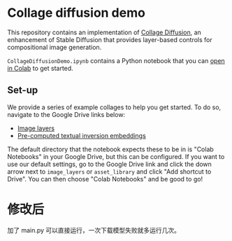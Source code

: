 # Collage diffusion demo

This repository contains an implementation of [Collage Diffusion](https://arxiv.org/abs/2303.00262), an enhancement of Stable Diffusion that provides layer-based controls for compositional image generation. 

`CollageDiffusionDemo.ipynb` contains a Python notebook that you can [open in Colab](https://colab.research.google.com/drive/1t80T6VgRg37ZfeaiLEhgK087malaVwh2?usp=sharing#scrollTo=CM99Cbv2NGg0) to get started. 

## Set-up
We provide a series of example collages to help you get started. To do so, navigate to the Google Drive links below:
* [Image layers](https://drive.google.com/drive/folders/1EfoLfWbn5fl7c092uk96zHtJOVHRlIqI?usp=sharing)
* [Pre-computed textual inversion embeddings](https://drive.google.com/drive/folders/13Gg8y-0FxdPcuhrPOUw6Ze9wa0Ruu-cI?usp=sharing)

The default directory that the notebook expects these to be in is "Colab Notebooks" in your Google Drive, but this can be configured. If you want to use our default settings, go to the Google Drive link and click the down arrow next to `image_layers` or `asset_library` and click "Add shortcut to Drive". You can then choose "Colab Notebooks" and be good to go!



# 修改后

加了 main.py 可以直接运行，一次下载模型失败就多运行几次。

